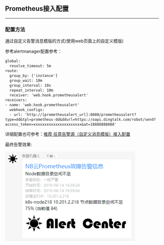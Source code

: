 ## Prometheus接入配置

--------------------------------------

### 配置方法

通过自定义告警消息模版的方式(使用web页面上的自定义模版)

参考alertmanager配置参考：

```
global:
  resolve_timeout: 5m
route:
  group_by: ['instance']
  group_wait: 10m
  group_interval: 10s
  repeat_interval: 10m
  receiver: 'web.hook.prometheusalert'
receivers:
- name: 'web.hook.prometheusalert'
  webhook_configs:
  - url: 'http://[prometheusalert_url]:8080/prometheusalert?type=dd&tpl=prometheus-dd&ddurl=https://oapi.dingtalk.com/robot/send?access_token=xxxxxxxxxxxxxxxxxxxxxx&at=18888888888'
```

详细配置也可参考：[推荐 任意告警源（自定义消息模版）接入配置](customtpl.md)

最终告警效果:

![prometheus1](../prometheus.png)